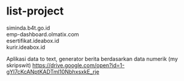# list-project
siminda.b4t.go.id <br>
emp-dashboard.olmatix.com <br>
esertifikat.ideabox.id <br>
kurir.ideabox.id <br>

Aplikasi data to text, generator berita berdasarkan data numerik (my skripswit) https://drive.google.com/open?id=1-gYl7cKcANptKADTml10NbhxsxkE_rje
